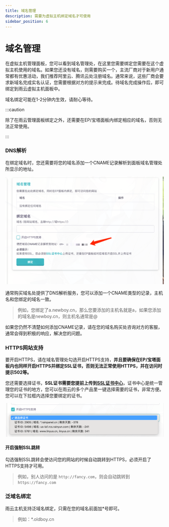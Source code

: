 ```yaml
---
title: 域名管理
description: 需要为虚拟主机绑定域名才可使用
sidebar_position: 6
---
```



# 域名管理

在虚拟主机管理面板，您可以看到域名管理处，在这里您需要绑定您需要在这个虚拟主机使用的域名。如果您还没有域名，则需要购买一个，主流厂商对于新用户通常都有优惠活动，我们推荐阿里云、腾讯云处注册域名。通常来说，这些厂商会要求新域名完成实名认证，您需要根据对方的提示来完成。待域名完成操作后，即可绑定到雨云虚拟主机面板中。

域名绑定可能在1-2分钟内生效，请耐心等待。

:::caution

除了在雨云管理面板绑定之外，还需要在EP/宝塔面板内绑定相应的域名，否则无法正常使用。

:::



### DNS解析

在绑定域名时，您还需要将您的域名添加一个CNAME记录解析到面板域名管理处所显示的地址。

![image-20221218122940470@50](./assets/image-20221218122940470.png)

通常购买域名处提供了DNS解析服务，您可以添加一个CNAME类型的记录，主机名和您绑定的域名一致。

> 例如，您绑定了a.newboy.cn，那么您要添加的主机名就是a，如果您添加的域名是newboy.cn，则主机名通常是@

如果您仍然不清楚如何添加CNAME记录，请在您的域名购买处咨询对方的客服，通常会得到积极的响应，解决您的问题。



### HTTPS网站支持

要开启HTTPS，请在域名管理处勾选开启HTTPS支持，**并且要确保在EP/宝塔面板内也同样开启HTTPS并绑定SSL证书，否则无法正常使用HTTPS，并在访问时提示502等。**

您还需要选择证书，**SSL证书需要您提前上传到[SSL证书中心]**，证书中心是统一管理您的证书的地方，您可以在雨云的多个产品里一键选择需要的证书，非常方便。您可以在下拉框内选择您要绑定的证书。

![image-20221218202935799@50](./assets/image-20221218202935799.png)

#### 开启强制SSL跳转

勾选强制SSL跳转会使访问您的网站的时候自动跳转到HTTPS，必须开启了HTTPS支持才可用。

> 例如，别人访问的是 `http://fancy.com`，则会自动跳转到`https://fancy.com`



### 泛域名绑定

雨云主机支持泛域名绑定，只需在您的域名前面加*号即可。

> 例如：*.oldboy.cn



[SSL证书中心]: https://app.rainyun.com/apps/ssl/list

